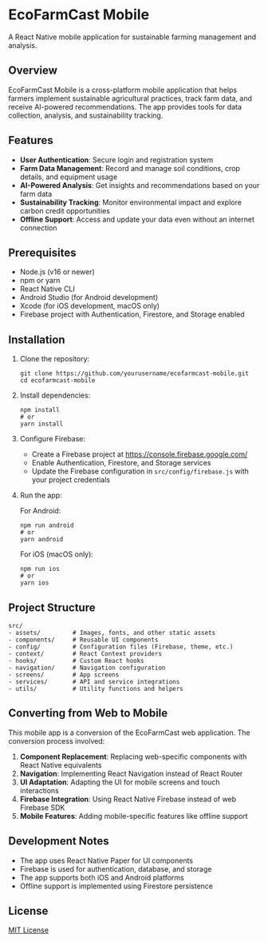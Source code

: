 # EcoFarmCast Mobile

A React Native mobile application for sustainable farming management and analysis.

## Overview

EcoFarmCast Mobile is a cross-platform mobile application that helps farmers implement sustainable agricultural practices, track farm data, and receive AI-powered recommendations. The app provides tools for data collection, analysis, and sustainability tracking.

## Features

- **User Authentication**: Secure login and registration system
- **Farm Data Management**: Record and manage soil conditions, crop details, and equipment usage
- **AI-Powered Analysis**: Get insights and recommendations based on your farm data
- **Sustainability Tracking**: Monitor environmental impact and explore carbon credit opportunities
- **Offline Support**: Access and update your data even without an internet connection

## Prerequisites

- Node.js (v16 or newer)
- npm or yarn
- React Native CLI
- Android Studio (for Android development)
- Xcode (for iOS development, macOS only)
- Firebase project with Authentication, Firestore, and Storage enabled

## Installation

1. Clone the repository:
   ```
   git clone https://github.com/yourusername/ecofarmcast-mobile.git
   cd ecofarmcast-mobile
   ```

2. Install dependencies:
   ```
   npm install
   # or
   yarn install
   ```

3. Configure Firebase:
   - Create a Firebase project at https://console.firebase.google.com/
   - Enable Authentication, Firestore, and Storage services
   - Update the Firebase configuration in `src/config/firebase.js` with your project credentials

4. Run the app:
   
   For Android:
   ```
   npm run android
   # or
   yarn android
   ```
   
   For iOS (macOS only):
   ```
   npm run ios
   # or
   yarn ios
   ```

## Project Structure

```
src/
- assets/         # Images, fonts, and other static assets
- components/     # Reusable UI components
- config/         # Configuration files (Firebase, theme, etc.)
- context/        # React Context providers
- hooks/          # Custom React hooks
- navigation/     # Navigation configuration
- screens/        # App screens
- services/       # API and service integrations
- utils/          # Utility functions and helpers
```

## Converting from Web to Mobile

This mobile app is a conversion of the EcoFarmCast web application. The conversion process involved:

1. **Component Replacement**: Replacing web-specific components with React Native equivalents
2. **Navigation**: Implementing React Navigation instead of React Router
3. **UI Adaptation**: Adapting the UI for mobile screens and touch interactions
4. **Firebase Integration**: Using React Native Firebase instead of web Firebase SDK
5. **Mobile Features**: Adding mobile-specific features like offline support

## Development Notes

- The app uses React Native Paper for UI components
- Firebase is used for authentication, database, and storage
- The app supports both iOS and Android platforms
- Offline support is implemented using Firestore persistence

## License

[MIT License](LICENSE)
